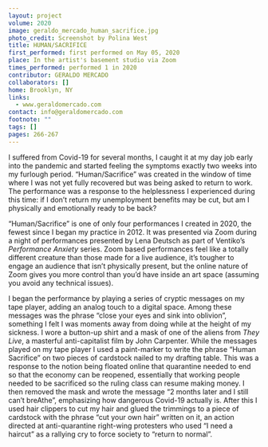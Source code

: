 ```yaml
---
layout: project
volume: 2020
image: geraldo_mercado_human_sacrifice.jpg
photo_credit: Screenshot by Polina West
title: HUMAN/SACRIFICE
first_performed: first performed on May 05, 2020
place: In the artist's basement studio via Zoom
times_performed: performed 1 in 2020
contributor: GERALDO MERCADO
collaborators: []
home: Brooklyn, NY
links:
  - www.geraldomercado.com
contact: info@geraldomercado.com
footnote: ""
tags: []
pages: 266-267
---
```


I suffered from Covid-19 for several months, I caught it at my day job early into the pandemic and started feeling the symptoms exactly two weeks into my furlough period. “Human/Sacrifice” was created in the window of time where I was not yet fully recovered but was being asked to return to work. The performance was a response to the helplessness I experienced during this time: if I don’t return my unemployment benefits may be cut, but am I physically and emotionally ready to be back?

“Human/Sacrifice” is one of only four performances I created in 2020, the fewest since I began my practice in 2012. It was presented via Zoom during a night of performances presented by Lena Deutsch as part of Ventiko’s _Performance Anxiety_ series. Zoom based performances feel like a totally different creature than those made for a live audience, it’s tougher to engage an audience that isn’t physically present, but the online nature of Zoom gives you more control than you’d have inside an art space (assuming you avoid any technical issues).

I began the performance by playing a series of cryptic messages on my tape player, adding an analog touch to a digital space. Among these messages was the phrase “close your eyes and sink into oblivion”, something I felt I was moments away from doing while at the height of my sickness. I wore a button-up shirt and a mask of one of the aliens from _They Live_, a masterful anti-capitalist film by John Carpenter. While the messages played on my tape player I used a paint-marker to write the phrase “Human Sacrifice” on two pieces of cardstock nailed to my drafting table. This was a response to the notion being floated online that quarantine needed to end so that the economy can be reopened, essentially that working people needed to be sacrificed so the ruling class can resume making money. I then removed the mask and wrote the message “2 months later and I still can’t breAthe”, emphasizing how dangerous Covid-19 actually is. After this I used hair clippers to cut my hair and glued the trimmings to a piece of cardstock with the phrase “cut your own hair” written on it, an action directed at anti-quarantine right-wing protesters who used “I need a haircut” as a rallying cry to force society to “return to normal”.

